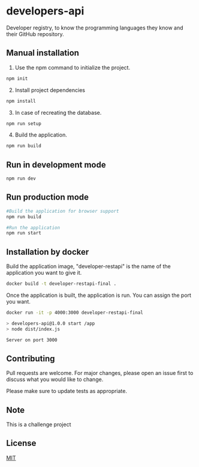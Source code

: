# developers-api

Developer registry, to know the programming languages ​​they know and their GitHub repository.

## Manual installation

1. Use the npm command to initialize the project.

```bash
npm init
```

2. Install project dependencies

```bash
npm install
```

3. In case of recreating the database.

```bash
npm run setup
```

4. Build the application.

```bash
npm run build

```

## Run in development mode

```bash
npm run dev

```

## Run production mode

```bash
#Build the application for browser support
npm run build

#Run the application
npm run start


```

## Installation by docker

Build the application image, "developer-restapi" is the name of the application you want to give it.

```bash
docker build -t developer-restapi-final .

```

Once the application is built, the application is run. You can assign the port you want.

```bash
docker run -it -p 4000:3000 developer-restapi-final

> developers-api@1.0.0 start /app
> node dist/index.js

Server on port 3000
```

## Contributing

Pull requests are welcome. For major changes, please open an issue first to discuss what you would like to change.

Please make sure to update tests as appropriate.

## Note

This is a challenge project

## License

[MIT](https://choosealicense.com/licenses/mit/)
